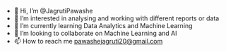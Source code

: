 - 👋 Hi, I’m @JagrutiPawashe
- 👀 I’m interested in analysing and working with different reports or data
- 🌱 I’m currently learning Data Analytics and Machine Learning
- 💞️ I’m looking to collaborate on Machine Learning and AI
- 📫 How to reach me pawashejagruti20@gmail.com

<!---
JagrutiPawashe/JagrutiPawashe is a ✨ special ✨ repository because its `README.md` (this file) appears on your GitHub profile.
You can click the Preview link to take a look at your changes.
--->
